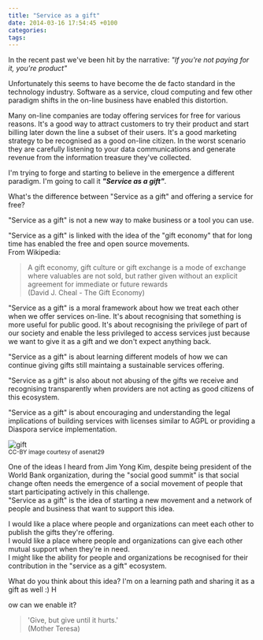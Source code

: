 ```yaml
---
title: "Service as a gift"
date: 2014-03-16 17:54:45 +0100
categories: 
tags: 
---
```


In the recent past we've been hit by the narrative: _"If you're not paying for it, you're product"_ 

Unfortunately this seems to have become the de facto standard in the technology industry. Software as a service, cloud computing and few other paradigm shifts in the on-line business have enabled this distortion.

Many on-line companies are today offering services for free for various reasons. It's a good way to attract customers to try their product and start billing later down the line a subset of their users. It's a good marketing strategy to be recognised as a good on-line citizen. In the worst scenario they are carefully listening to your data communications and generate revenue from the information treasure they've collected. 

I'm trying to forge and starting to believe in the emergence a different paradigm. I'm going to call it **_"Service as a gift"_**. 

What's the difference between "Service as a gift" and offering a service for free? 

"Service as a gift" is not a new way to make business or a tool you can use.

"Service as a gift" is linked with the idea of the "gift economy" that for long time has enabled the free and open source movements.  
From Wikipedia:

> A gift economy, gift culture or gift exchange is a mode of exchange where valuables are not sold, but rather given without an explicit agreement for immediate or future rewards  
>  (David J. Cheal - The Gift Economy)

"Service as a gift" is a moral framework about how we treat each other when we offer services on-line. It's about recognising that something is more useful for public good. It's about recognising the privilege of part of our society and enable the less privileged to access services just because we want to give it as a gift and we don't expect anything back. 

"Service as a gift" is about learning different models of how we can continue giving gifts still maintaing a sustainable services offering.

"Service as a gift" is also about not abusing of the gifts we receive and recognising transparently when providers are not acting as good citizens of this ecosystem.

"Service as a gift" is about encouraging and understanding the legal implications of building services with licenses similar to AGPL or providing a Diaspora service implementation. 

![gift](http://farm8.staticflickr.com/7010/6510934443_8bd2942b79_n.jpg)  
<small>CC-BY image courtesy of <a src="https://secure.flickr.com/photos/72153088@N08/6510934443/">asenat29</a></small>

One of the ideas I heard from Jim Yong Kim, despite being president of the World Bank organization, during the "social good summit" is that social change often needs the emergence of a social movement of people that start participating actively in this challenge.  
"Service as a gift" is the idea of starting a new movement and a network of people and business that want to support this idea.  

I would like a place where people and organizations can meet each other to publish the gifts they're offering.  
I would like a place where people and organizations can give each other mutual support when they're in need.  
I might like the ability for people and organizations be recognised for their contribution in the "service as a gift" ecosystem. 

What do you think about this idea? I'm on a learning path and sharing it as a gift as well :) H

ow can we enable it? 

> 'Give, but give until it hurts.'  
> (Mother Teresa)


